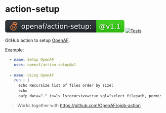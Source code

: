 # action-setup

![version](.github/ojobs/version.svg) [![Tests](https://github.com/OpenAF/action-setup/actions/workflows/tests.yml/badge.svg)](https://github.com/OpenAF/action-setup/actions/workflows/tests.yml)

GitHub action to setup [OpenAF](https://docs.openaf.io).

Example:

```yaml
  - name: Setup OpenAF
    uses: openaf/action-setup@v1

  - name: Using OpenAF
    run : |
      echo Recursize list of files order by size:
      echo
      oafp data="." in=ls lsrecursive=true sql="select filepath, permissions, size where isFile=TRUE order by size desc" out=ctable
```

> Works together with https://github.com/OpenAF/ojob-action
